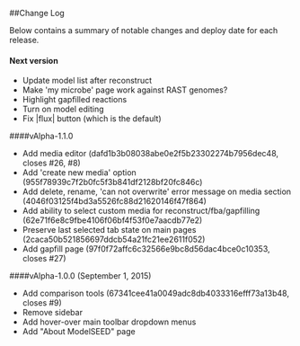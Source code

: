 ##Change Log

Below contains a summary of notable changes and deploy date for each release.


#### Next version

- Update model list after reconstruct
- Make 'my microbe' page work against RAST genomes?
- Highlight gapfilled reactions
- Turn on model editing
- Fix |flux| button (which is the default)


####vAlpha-1.1.0

- Add media editor (dafd1b3b08038abe0e2f5b23302274b7956dec48, closes #26, #8)
- Add 'create new media' option (955f78939c7f2b0fc5f3b841df2128bf20fc846c)
- Add delete, rename, 'can not overwrite' error message on media section (4046f03125f4bd3a5526fc88d21620146f47f864)
- Add ability to select custom media for reconstruct/fba/gapfilling (62e71f6e8c9fbe4106f06bf4f53f0e7aacdb77e2)
- Preserve last selected tab state on main pages (2caca50b521856697ddcb54a21fc21ee2611f052)
- Add gapfill page (97f0f72affc6c32566e9bc8d56dac4bce0c10353, closes #27)


####vAlpha-1.0.0 (September 1, 2015)

- Add comparison tools (67341cee41a0049adc8db4033316efff73a13b48, closes #9)
- Remove sidebar
- Add hover-over main toolbar dropdown menus
- Add "About ModelSEED" page
